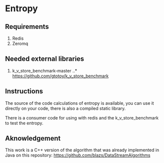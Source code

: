 # Entropy
## Requirements
1. Redis
2. Zeromq

## Needed external libraries
1. k_v_store_benchmark-master
..* https://github.com/gtotoy/k_v_store_benchmark

## Instructions

The source of the code calculations of entropy is available, you can use it directly on your code, there is also a compiled static library.

There is a consumer code for using with redis and the k_v_store_benchmark to test the entropy.

## Aknowledgement

This work is a C++ version of the algorithm that was already implemented in Java on this repository: https://github.com/blazs/DataStreamAlgorithms

